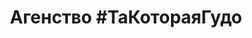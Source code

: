 <!DOCTYPE html>
<html lang="ru">
<head>
    <meta charset="UTF-8">
    <title>Title</title>
</head>
<body>
<header>
    <h1>Агенство #ТаКотораяГудо</h1>
</header>
<main>
    <div class="promo"></div>
    <div class="about"></div>
    <div class="separator"></div>
    <div class="business">
        <div class="info-block" id="startup">
            <div class="text"></div>
            <div class="image"></div>
        </div>
        <div class="info-block" id="profi">
            <div class="image"></div>
            <div class="text"></div>
        </div>
    </div>
</main>
</body>
</html>
